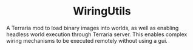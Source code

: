 <h1 align="center">
  <br />
  WiringUtils
</h1>
A Terraria mod to load binary images into worlds, as well as enabling headless world execution through Terraria server. This enables complex wiring mechanisms to be executed remotely without using a gui. 

